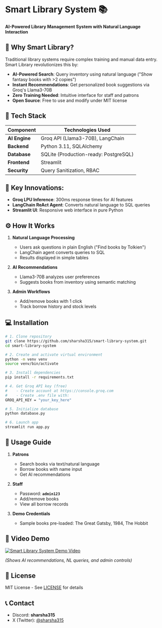 # Smart Library System 📚
**AI-Powered Library Management System with Natural Language Interaction**

## 🚀 Why Smart Library?
Traditional library systems require complex training and manual data entry. Smart Library revolutionizes this by:
- **AI-Powered Search**: Query inventory using natural language ("Show fantasy books with >2 copies")
- **Instant Recommendations**: Get personalized book suggestions via Groq's Llama3-70B
- **Zero Training Needed**: Intuitive interface for staff and patrons
- **Open Source**: Free to use and modify under MIT license

## 🚀 Tech Stack
| Component       | Technologies Used                             |
|-----------------|-----------------------------------------------|
| **AI Engine**   | Groq API (Llama3-70B), LangChain              |
| **Backend**     | Python 3.11, SQLAlchemy                       |
| **Database**    | SQLite (Production-ready: PostgreSQL)         |
| **Frontend**    | Streamlit                                     |
| **Security**    | Query Sanitization, RBAC                      |

## 🚀 Key Innovations:
- **Groq LPU Inference**: 300ms response times for AI features
- **LangChain ReAct Agent**: Converts natural language to SQL queries
- **Streamlit UI**: Responsive web interface in pure Python

## ⚙️ How It Works
1. **Natural Language Processing**  
   - Users ask questions in plain English ("Find books by Tolkien")
   - LangChain agent converts queries to SQL
   - Results displayed in simple tables

2. **AI Recommendations**  
   - Llama3-70B analyzes user preferences
   - Suggests books from inventory using semantic matching

3. **Admin Workflows**  
   - Add/remove books with 1 click
   - Track borrow history and stock levels

## 💻 Installation
```bash
# 1. Clone repository
git clone https://github.com/sharsha315/smart-library-system.git
cd smart-library-system

# 2. Create and activate virtual environment
python -m venv venv
source venv/bin/activate

# 3. Install dependencies
pip install -r requirements.txt

# 4. Get Groq API key (free)
#    - Create account at https://console.groq.com
#    - Create .env file with:
GROQ_API_KEY = "your_key_here"

# 5. Initialize database
python database.py

# 6. Launch app
streamlit run app.py
```

## 📖 Usage Guide
1. **Patrons**
   - Search books via text/natural language
   - Borrow books with name input
   - Get AI recommendations

2. **Staff**
   - Password: **`admin123`**
   - Add/remove books
   - View all borrow records

3. **Demo Credentials**
   - Sample books pre-loaded: The Great Gatsby, 1984, The Hobbit

## 🚀 Video Demo
[![Smart Library System Demo Video](https://cdn.loom.com/sessions/thumbnails/45fd9e6e1d5d47349086cf76abdcedd4-6eddc46c144b74a9-full-play.gif)](https://www.loom.com/share/45fd9e6e1d5d47349086cf76abdcedd4?sid=68c42d29-ff88-45c1-b2b1-011d0e5027a4)

*(Shows AI recommendations, NL queries, and admin controls)*

## 📜 License
MIT License - See [LICENSE](https://github.com/sharsha315/smart-library-system/blob/main/LICENSE) for details

## 📞 Contact
- Discord: **sharsha315**
- X (Twitter): [@sharsha315](https://www.x.com/sharsha315)